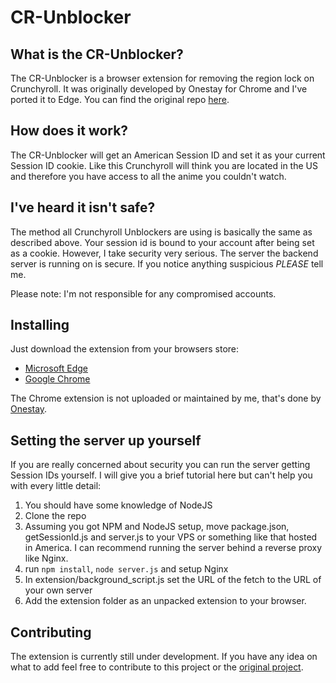 # CR-Unblocker

## What is the CR-Unblocker?
The CR-Unblocker is a browser extension for removing the region lock on Crunchyroll. It was originally developed by Onestay for Chrome and I've ported it to Edge. You can find the original repo [here](https://github.com/Onestay/CR-Unblocker).

## How does it work?
The CR-Unblocker will get an American Session ID and set it as your current Session ID cookie. Like this Crunchyroll will think you are located in the US and therefore you have access to all the anime you couldn't watch.

## I've heard it isn't safe?
The method all Crunchyroll Unblockers are using is basically the same as described above. Your session id is bound to your account after being set as a cookie. However, I take security very serious. The server the backend server is running on is secure. If you notice anything suspicious *PLEASE* tell me.

Please note: I'm not responsible for any compromised accounts.

## Installing
Just download the extension from your browsers store:
- [Microsoft Edge](https://www.microsoft.com/store/apps/9PF520KDMZRZ)
- [Google Chrome](https://chrome.google.com/webstore/detail/cr-unblocker/agapeeilkibacbfeijlidlgppmjaaijn)

The Chrome extension is not uploaded or maintained by me, that's done by [Onestay](https://github.com/Onestay).

## Setting the server up yourself
If you are really concerned about security you can run the server getting Session IDs yourself. I will give you a brief tutorial here but can't help you with every little detail:

1. You should have some knowledge of NodeJS
2. Clone the repo
3. Assuming you got NPM and NodeJS setup, move package.json, getSessionId.js and server.js to your VPS or something like that hosted in America. I can recommend running the server behind a reverse proxy like Nginx.
4. run `npm install`, `node server.js` and setup Nginx
5. In extension/background_script.js set the URL of the fetch to the URL of your own server
6. Add the extension folder as an unpacked extension to your browser.

## Contributing
The extension is currently still under development. If you have any idea on what to add feel free to contribute to this project or the [original project](https://github/Onestay/CR-Unblocker).
